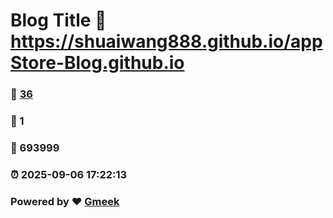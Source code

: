 # Blog Title :link: https://shuaiwang888.github.io/appStore-Blog.github.io 
### :page_facing_up: [36](https://shuaiwang888.github.io/appStore-Blog.github.io/tag.html) 
### :speech_balloon: 1 
### :hibiscus: 693999 
### :alarm_clock: 2025-09-06 17:22:13 
### Powered by :heart: [Gmeek](https://github.com/Meekdai/Gmeek)
